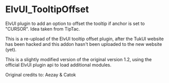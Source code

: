 # ElvUI_TooltipOffset
ElvUI plugin to add an option to offset the tooltip if anchor is set to "CURSOR". Idea taken from TipTac.

This is a re-upload of the ElvUI tooltip offset plugin, after the TukUI website has been hacked and this addon hasn't been uploaded to the new website (yet).

This is a slightly modified version of the original version 1.2, using the official ElvUI plugin api to load additional modules.

Original credits to: Aezay & Catok
